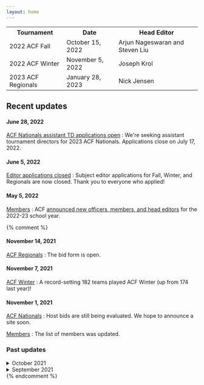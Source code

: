 ```yaml
---
layout: home
---
```


<table>

<tr>
<th>
Tournament
</th>
<th>
Date
</th>
<th>
Head Editor
</th>
</tr>

<tr>
<td>
2022 ACF Fall
</td>
<td>
October 15, 2022
</td>
<td>
Arjun Nageswaran and Steven Liu
</td>
</tr>

<tr>
<td>
2022 ACF Winter
</td>
<td>
November 5, 2022
</td>
<td>
Joseph Krol
</td>
</tr>

<tr>
<td>
2023 ACF Regionals
</td>
<td>
January 28, 2023
</td>
<td>
Nick Jensen
</td>
</tr>
</table>

<!-- Set title and description in config.yml -->

## Recent updates

#### June 28, 2022
[ACF Nationals assistant TD applications open](https://hsquizbowl.org/forums/viewtopic.php?p=390629#p390629)
: We're seeking assistant tournament directors for 2023 ACF Nationals. Applications close on July 17, 2022.

#### June 5, 2022
[Editor applications closed](https://hsquizbowl.org/forums/viewtopic.php?p=390077#p390077)
: Subject editor applications for Fall, Winter, and Regionals are now closed. Thank you to everyone who applied!

#### May 5, 2022
[Members](/members)
: ACF [announced new officers, members, and head editors](https://hsquizbowl.org/forums/viewtopic.php?p=389927#p389927) for the 2022-23 school year.

{% comment %}
#### November 14, 2021
[ACF Regionals](/regionals)
: The bid form is open.

#### November 7, 2021
[ACF Winter](/winter)
: A record-setting 182 teams played ACF Winter (up from 174 last year)!

#### November 1, 2021
[ACF Nationals](/nationals)
: Host bids are still being evaluated. We hope to announce a site soon.

[Members](/members)
: The list of members was updated.

### Past updates

<details markdown="1">
<summary>
October 2021
</summary>

#### October 19, 2021
[ACF Regionals](/regionals)
: The editing team was updated.

#### October 16, 2021
[ACF Fall](/fall)
: A record-setting 259 teams played ACF Fall!

#### October 11, 2021
[ACF Regionals](/regionals)
: Global announcement has been published.

#### October 1, 2021
[Miscellaneous Policies](/policies)
: New policy on pseudonyms.

[Carper Award](/carper)
: Added 2021 winners.
</details>

<details markdown="1">
<summary>
September 2021
</summary>

#### September 26, 2021
[ACF Fall](/fall) and [ACF Winter](/winter)
: Clarified $0 minimum fee.

#### September 25, 2021
[ACF Fall](/fall)
: Clarified that eligibility restrictions do not apply to high-school-only mirrors.

#### September 22, 2021
[ACF Fall](/fall)
: All host sites have been selected. Registration has opened for teams and staffers.

[ACF Nationals](/nationals)
: The editing team has been finalized. We are also currently accepting hosting bids.

#### September 20, 2021
[ACF Winter](/winter)
: The −$25 deadline for packet submission [was extended](https://hsquizbowl.org/forums/viewtopic.php?f=8&t=25262&p=386239#p386239) to Friday, September 24. The [bid form](https://forms.gle/6kDFdeFpYuECB9Me9) is also open.

#### September 3, 2021
[Members](/members)
: ACF [announced new officers and members](https://hsquizbowl.org/forums/viewtopic.php?f=9&t=25323) following the long-awaited 2021 ACF Nationals.

</details>
{% endcomment %}
